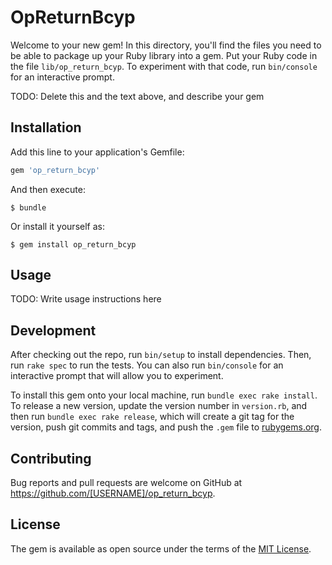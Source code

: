 # OpReturnBcyp

Welcome to your new gem! In this directory, you'll find the files you need to be able to package up your Ruby library into a gem. Put your Ruby code in the file `lib/op_return_bcyp`. To experiment with that code, run `bin/console` for an interactive prompt.

TODO: Delete this and the text above, and describe your gem

## Installation

Add this line to your application's Gemfile:

```ruby
gem 'op_return_bcyp'
```

And then execute:

    $ bundle

Or install it yourself as:

    $ gem install op_return_bcyp

## Usage

TODO: Write usage instructions here

## Development

After checking out the repo, run `bin/setup` to install dependencies. Then, run `rake spec` to run the tests. You can also run `bin/console` for an interactive prompt that will allow you to experiment.

To install this gem onto your local machine, run `bundle exec rake install`. To release a new version, update the version number in `version.rb`, and then run `bundle exec rake release`, which will create a git tag for the version, push git commits and tags, and push the `.gem` file to [rubygems.org](https://rubygems.org).

## Contributing

Bug reports and pull requests are welcome on GitHub at https://github.com/[USERNAME]/op_return_bcyp.


## License

The gem is available as open source under the terms of the [MIT License](http://opensource.org/licenses/MIT).
